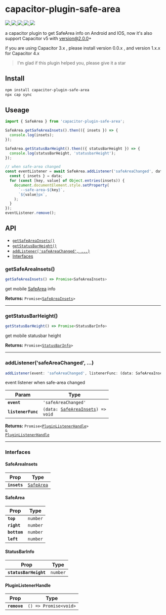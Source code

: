 # capacitor-plugin-safe-area

<p align="left">
  <a href="https://img.shields.io/badge/support-Android-516BEB?logo=android&logoColor=white&style=plastic">
    <img src="https://img.shields.io/badge/support-Android-516BEB?style=plastic">
  </a>
  <a href="https://img.shields.io/badge/support-Android-516BEB?logo=android&logoColor=white&style=plastic">
    <img src="https://img.shields.io/badge/support-IOS-516BEB?style=plastic">
  </a>
  <a href="https://img.shields.io/badge/support-Android-516BEA?logo=ios&logoColor=white&style=plastic">
    <img src="https://img.shields.io/badge/support-Capacitor v5-516BEA?style=plastic">
  </a>
  <a href="https://www.npmjs.com/package/capacitor-plugin-safe-area">
    <img src="https://img.shields.io/npm/v/capacitor-plugin-safe-area/latest.svg">
  </a>
  <a href="https://www.npmjs.com/package/capacitor-plugin-safe-area">
    <img src="https://img.shields.io/npm/dm/capacitor-plugin-safe-area.svg"/>
  </a>
</p>

a capacitor plugin to get SafeArea info on Android and IOS, now it's also support Capacitor v5 with version@2.0.0+

if you are using Capacitor 3.x , please install version 0.0.x , and version 1.x.x for Capacitor 4.x

> I'm glad if this plugin helped you, please give it a star

## Install

```bash
npm install capacitor-plugin-safe-area
npx cap sync
```

## Useage

```typescript
import { SafeArea } from 'capacitor-plugin-safe-area';

SafeArea.getSafeAreaInsets().then(({ insets }) => {
  console.log(insets);
});

SafeArea.getStatusBarHeight().then(({ statusBarHeight }) => {
  console.log(statusBarHeight, 'statusbarHeight');
});

// when safe-area changed
const eventListener = await SafeArea.addListener('safeAreaChanged', data => {
  const { insets } = data;
  for (const [key, value] of Object.entries(insets)) {
    document.documentElement.style.setProperty(
      `--safe-area-${key}`,
      `${value}px`,
    );
  }
});
eventListener.remove();
```

## API

<docgen-index>

* [`getSafeAreaInsets()`](#getsafeareainsets)
* [`getStatusBarHeight()`](#getstatusbarheight)
* [`addListener('safeAreaChanged', ...)`](#addlistenersafeareachanged)
* [Interfaces](#interfaces)

</docgen-index>

<docgen-api>
<!--Update the source file JSDoc comments and rerun docgen to update the docs below-->

### getSafeAreaInsets()

```typescript
getSafeAreaInsets() => Promise<SafeAreaInsets>
```

get mobile <a href="#safearea">SafeArea</a> info

**Returns:** <code>Promise&lt;<a href="#safeareainsets">SafeAreaInsets</a>&gt;</code>

--------------------


### getStatusBarHeight()

```typescript
getStatusBarHeight() => Promise<StatusBarInfo>
```

get mobile statusbar height

**Returns:** <code>Promise&lt;<a href="#statusbarinfo">StatusBarInfo</a>&gt;</code>

--------------------


### addListener('safeAreaChanged', ...)

```typescript
addListener(event: 'safeAreaChanged', listenerFunc: (data: SafeAreaInsets) => void) => Promise<PluginListenerHandle> & PluginListenerHandle
```

event listener when safe-area changed

| Param              | Type                                                                         |
| ------------------ | ---------------------------------------------------------------------------- |
| **`event`**        | <code>'safeAreaChanged'</code>                                               |
| **`listenerFunc`** | <code>(data: <a href="#safeareainsets">SafeAreaInsets</a>) =&gt; void</code> |

**Returns:** <code>Promise&lt;<a href="#pluginlistenerhandle">PluginListenerHandle</a>&gt; & <a href="#pluginlistenerhandle">PluginListenerHandle</a></code>

--------------------


### Interfaces


#### SafeAreaInsets

| Prop         | Type                                          |
| ------------ | --------------------------------------------- |
| **`insets`** | <code><a href="#safearea">SafeArea</a></code> |


#### SafeArea

| Prop         | Type                |
| ------------ | ------------------- |
| **`top`**    | <code>number</code> |
| **`right`**  | <code>number</code> |
| **`bottom`** | <code>number</code> |
| **`left`**   | <code>number</code> |


#### StatusBarInfo

| Prop                  | Type                |
| --------------------- | ------------------- |
| **`statusBarHeight`** | <code>number</code> |


#### PluginListenerHandle

| Prop         | Type                                      |
| ------------ | ----------------------------------------- |
| **`remove`** | <code>() =&gt; Promise&lt;void&gt;</code> |

</docgen-api>
